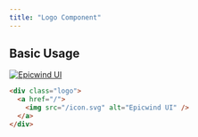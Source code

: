 ```yaml
---
title: "Logo Component"
---
```


## Basic Usage

<div class="not-content">
  <div class="logo">
    <a href="/">
      <img src="/icon.svg" alt="Epicwind UI" />
    </a>
  </div>
</div>

<!-- prettier-ignore -->
```html
<div class="logo">
  <a href="/">
    <img src="/icon.svg" alt="Epicwind UI" />
  </a>
</div>
```
